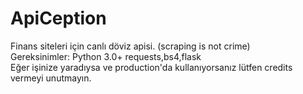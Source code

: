 # ApiCeption 
Finans siteleri için canlı döviz apisi. (scraping is not crime) <br>
Gereksinimler: Python 3.0+ requests,bs4,flask <br>
Eğer işinize yaradıysa ve production'da kullanıyorsanız lütfen credits vermeyi unutmayın.
